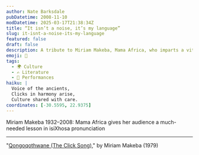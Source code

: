 ```yaml
---
author: Nate Barksdale
pubDatetime: 2008-11-10
modDatetime: 2025-03-17T21:38:34Z
title: “It isn’t a noise, it’s my language”
slug: it-isnt-a-noise-its-my-language
featured: false
draft: false
description: A tribute to Miriam Makeba, Mama Africa, who imparts a vital lesson in isiXhosa pronunciation through her music.
emoji: 🎤
tags:
  - 🌍 Culture
  - ✍️ Literature
  - 🎤 Performances
haiku: |
  Voice of the ancients,  
  Clicks in harmony arise,  
  Culture shared with care.
coordinates: [-30.5595, 22.9375]
---
```


Miriam Makeba 1932–2008: Mama Africa gives her audience a much-needed lesson in isiXhosa pronunciation

---

"[Qongoqothwane (The Click Song)](http://www.youtube.com/watch?v=BF2nG48r-6s&feature=related)," by Miriam Makeba (1979)
